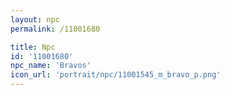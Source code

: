```yaml
---
layout: npc
permalink: /11001680

title: Npc
id: '11001680'
npc_name: 'Bravos'
icon_url: 'portrait/npc/11001545_m_bravo_p.png'
---
```


